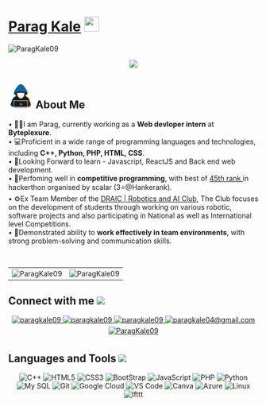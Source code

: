 <!-- [![GitHub Follow](https://img.shields.io/github/followers/ParagKale09?style=social&logo=github)](https://github.com/ParagKale09) -->

# ![](<https://github.com/Akash-Salvi/Akash-Salvi/blob/master/Hello(1).gif>)[Parag Kale](https://github.com/ParagKale09) <img src="https://github.com/Spyware007/Spyware007/blob/main/img/wave.gif" width="30px" height="30px" />

<p align="left"> <img src="https://komarev.com/ghpvc/?username=ParagKale09&label=Profile%20views&color=0e75b6&style=flat" alt="ParagKale09" /> </p>

<p align="center">
  <a href="https://github.com/ParagKale09/readme-typing-svg"><img width="1200" src="https://readme-typing-svg.herokuapp.com?font=Time+New+Roman&color=cyan&size=25&center=true&vCenter=true&width=600&height=100&lines=Aspiring+Web+Developer;Instrumentation+and+Control+TE+Student;DSA"></a>
</p>

## <picture><img src = "https://github.com/0xAbdulKhalid/0xAbdulKhalid/raw/main/assets/mdImages/about_me.gif" width = 50px></picture> About Me
• 👨‍🎓I am Parag, currently working as a **Web devloper intern** at **Byteplexure**.<br />
• 💻Proficient in a wide range of programming languages and technologies, including **C++, Python, PHP, HTML, CSS**.<br />
• 🏹Looking Forward to learn - Javascript, ReactJS and Back end web development.<br />
• 🥇Perfoming well in  **competitive programming**, with best of <a href="https://moonshot.scaler.com/s/sl/ybWvstLsha">45th rank </a> in hackerthon organised by scalar (3⭐️@Hankerank).<br />
• ⚙Ex Team Member of the <a href="https://www.draicdypcoe.in/">DRAIC | Robotics and AI Club</a>, The Club focuses on the development of students through working on various robotic, software projects and also participating in National as well as International level Competitions.<br />
• 🙌Demonstrated ability to **work effectively in team environments**, with strong problem-solving and communication skills.<br />

<br/>
<table>
  <tr>
    <td><img height="200px" width="100%" align="center" src="https://github-readme-stats.vercel.app/api/top-langs/?username=ParagKale09&layout=compact&theme=dark" alt="ParagKale09" /></td>
    <td><img height="200px" width="100%" align="center" src="https://github-readme-streak-stats.herokuapp.com/?user=ParagKale09&theme=dark&width=10000" alt="ParagKale09" /></td>
  </tr>
</table>

## Connect with me  <img src="https://raw.githubusercontent.com/ShahriarShafin/ShahriarShafin/main/Assets/handshake.gif" height="30px" />
<div align="center">
 <a href="https://www.linkedin.com/in/parag-kale-79294021a/" target="_blank">
<img src=https://img.shields.io/badge/linkedin-%231E77B5.svg?&style=for-the-badge&logo=linkedin&logoColor=white alt=paragkale09 linkedin style="margin-bottom: 5px;" />
</a>
 <a href="https://github.com/paragkale09" target="_blank">
<img src=https://img.shields.io/badge/GitHub-100000?style=for-the-badge&logo=github&logoColor=white alt=paragkale09 GitHub style="margin-bottom: 5px;" />
</a>
 <a href="https://twitter.com/ParagKale09" target="_blank">
<img src=https://img.shields.io/badge/twitter-%2300acee.svg?&style=for-the-badge&logo=twitter&logoColor=white alt=paragkale09 twitter style="margin-bottom: 5px;" />
</a>
<a href="mailto:paragkale04@gmail.com" target="_blank">
<img src="https://img.shields.io/badge/Gmail-D14836?style=for-the-badge&logo=gmail&logoColor=white" alt=paragkale04@gmail.com mail style="margin-bottom: 5px;" />
</a>
<a href="https://www.instagram.com/paragkale__/" target="_blank">
<img src=https://img.shields.io/badge/Instagram-E4405F?style=for-the-badge&logo=instagram&logoColor=white alt=ParagKale09 Instagram style="margin-bottom: 5px;" />
</a>
</div>


## Languages and Tools <img src="https://github.com/Spyware007/Spyware007/blob/main/img/database.gif" height="32px" />
<p align="center"> 
<img alt="C++" src="https://img.shields.io/badge/c++-%2300599C.svg?style=for-the-badge&logo=c%2B%2B&logoColor=white"/>
<img alt="HTML5" src="https://img.shields.io/badge/html5-%23E34F26.svg?style=for-the-badge&logo=html5&logoColor=white"/>
<img alt="CSS3" src="https://img.shields.io/badge/css3-%231572B6.svg?style=for-the-badge&logo=css3&logoColor=white"/> 
<img alt="BootStrap" src="https://img.shields.io/badge/bootstrap-%23563D7C.svg?style=for-the-badge&logo=bootstrap&logoColor=white" />
<img alt="JavaScript" src="https://img.shields.io/badge/javascript-%23323330.svg?style=for-the-badge&logo=javascript&logoColor=%23F7DF1E"/> 
<img alt="PHP" src="https://img.shields.io/badge/php-%23777BB4.svg?style=for-the-badge&logo=php&logoColor=white"/>
<img alt="Python" src="https://img.shields.io/badge/python-3670A0?style=for-the-badge&logo=python&logoColor=ffdd54"/>
<img alt="My SQL" src="https://img.shields.io/badge/mysql-00000F.svg?style=for-the-badge&logo=mysql&logoColor=white" />
<img alt="Git" src="https://img.shields.io/badge/github-%23121011.svg?style=for-the-badge&logo=github&logoColor=white" />
<img alt="Google Cloud" src="https://img.shields.io/badge/Google_Cloud-4285F4?style=for-the-badge&logo=google-cloud&logoColor=white" />
<img alt="VS Code" src="https://img.shields.io/badge/Visual_Studio_Code-0078D4?style=for-the-badge&logo=visual%20studio%20code&logoColor=white" />
<img alt="Canva" src="https://img.shields.io/badge/Canva-%2300C4CC.svg?&style=for-the-badge&logo=Canva&logoColor=white"/>
<img alt="Azure" src="https://img.shields.io/badge/azure-%230072C6.svg?style=for-the-badge&logo=azure-devops&logoColor=white"/>
<img alt="Linux" src="https://img.shields.io/badge/linux-%230072C6.svg?style=for-the-badge&logo=linux&logoColor=white"/>
<img alt="Ifttt" src="https://img.shields.io/badge/ifttt-%230072C6.svg?style=for-the-badge&logo=ifttt&logoColor=white"/> 
</p>
